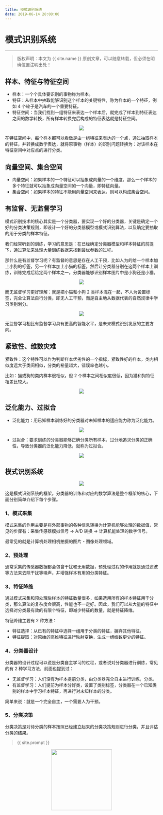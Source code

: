 ```yaml
---
title: 模式识别系统
date: 2019-06-14 20:00:00
---
```

# 模式识别系统
***
> 版权声明：本文为 {{ site.name }} 原创文章，可以随意转载，但必须在明确位置注明出处！


## 样本、特征与特征空间
- 样本：一个个具体要识别的事物称为样本。
- 特征：从样本中抽取能够识别这个样本的关键特性，称为样本的一个特征，例如 4 个轮子是汽车的一个重要特征。
- 特征空间：当我们找到一组特征来表达一个样本后，就完成了样本到特征表达之间的数学转换，所有样本转换完后构成的特征表达就是特征空间。


<div  align="center">
<img src="{{ site.url }}/images/PatternRec/1.png"/>
</div>

在特征空间中，每个样本都可以看做是由一组特征来表达的一个点，通过抽取样本的特征，并转换成数学表达，就将原事物（样本）的识别问题转换为：对该样本在特征空间中对应点的进行分类。

## 向量空间、集合空间
- 向量空间：如果样本的一个特征可以抽象成向量的一个维度，那么一个样本的多个特征就可以抽象成向量空间的一个向量，即特征向量。
- 集合空间：如果样本的特征不能用向量空间来表达，则可以构成集合空间。

## 有监督、无监督学习
模式识别技术的核心其实是一个分类器，要实现一个好的分类器，关键是确定一个好的分类决策规则，即设计一个好的分类器模型或模式识别算法，以及确定要抽取的用于分类的样本特征。

我们经常听到的训练，学习的意思是：在已经确定分类器模型和样本特征的前提下，通过算法来处理大量训练数据来找到最优参数的过程。

那什么是有监督学习呢？有监督的意思是存在人工干预，比如人为的给一个样本加上小狗的标签，另一个样本加上小猫的标签，然后让分类器分别在这两个样本上训练，训练完成后给定两个样本之一，分类器能够识别样本图片中是小狗还是小猫。

<div  align="center">
<img src="{{ site.url }}/images/PatternRec/7.png"/>
</div>

而无监督学习更好理解：就是把小猫和小狗 2 类样本混在一起，不人为设置标签，完全让算法自行分类，即无人工干预，而是自主地从数据代表的自然规律中学习类别划分。

<div  align="center">
<img src="{{ site.url }}/images/PatternRec/2.png"/>
</div>

无监督学习相比有监督学习具有更高的智能水平，是未来模式识别发展的主要方向。

## 紧致性、维数灾难
紧致性：这个特性可以作为判断样本优劣性的一个指标，紧致性好的样本，类内相似度远大于类间相似，分类的裕量越大，错误率也越小。

比如：猫或狗的类内样本很相似，但 2 个样本之间相似度很低，因为猫和狗特征相差比较大。

<div  align="center">
<img src="{{ site.url }}/images/PatternRec/3.png"/>
</div>


## 泛化能力、过拟合
- 泛化能力：用已知样本训练好的分类器对未知样本的适应能力称为泛化能力。

<div  align="center">
<img src="{{ site.url }}/images/PatternRec/5.png"/>
</div>


- 过拟合：要求训练的分类器能够正确分类所有样本，过分地追求分类的正确性，导致分类器的泛化能力降低，就称为过拟合。

<div  align="center">
<img src="{{ site.url }}/images/PatternRec/4.png"/>
</div>


## 模式识别系统
<div  align="center">
<img src="{{ site.url }}/images/PatternRec/6.png"/>
</div>

这是模式识别系统的框架，分类器的训练和对应的数学算法是整个框架的核心，下面分别简单介绍下每个步骤。

### 1、模式采集
模式采集的作用主要是将外部事物的各种信息转换为计算机能够处理的数据值，常见的步骤有：采集传感器模拟信号 -> A/D 转换 -> 计算机能处理的数字信号。

最常见的就是计算机处理相机拍摄的图片 - 图像处理领域。

### 2、预处理
通常采集的传感器数据都会包含干扰和无用数据，预处理过程的作用就是通过滤波等方法来去除干扰等噪声，并增强样本有用的分类特征。


### 3、特征降维
通过模式采集和预处理后样本的特征数量很多，如果选用所有的样本特征用于分类，那么算法的复杂度会很高，性能也不一定好。因此，我们可以从大量的特征中选择对分类最有效的有限个特征，即减少特征的数量，就是特征降维。

特征降维主要有 2 种方法：
- 特征选择：从已有的特征中选择一组用于分类的特征，摒弃其他特征。
- 特征提取：对原始的高维特征进行映射变换，生成一组维数更少的特征。


### 4、分类器设计
分类器的设计过程可以说是分类自主学习的过程，或者说对分类器进行训练，常见的有 2 种学习方法，前面也提到过：
- 无监督学习：人们没有为样本提前分类，由分类器完全自主进行训练，分类。
- 有监督学习：人们提前为样本分好类，设置了类别标签，分类器在一个已知类别的样本中学习样本特征，再进行对未知样本的分类。

简单来说：就是一个完全自主，一个需要人为干预。


### 5、分类决策
分类决策是对待分类的样本按照已经建立起来的分类决策规则进行分类，并且评估分类的结果。


> {{ site.prompt }}

<div  align="center">
<img src="{{ site.url }}/images/wechart.jpg" width = "200" height = "200"/>